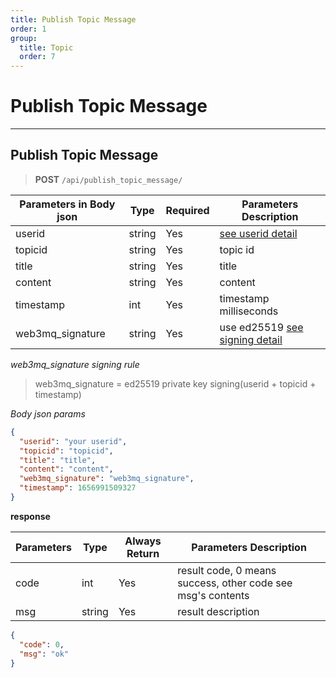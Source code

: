 ```yaml
---
title: Publish Topic Message
order: 1
group:
  title: Topic
  order: 7
---
```


# Publish Topic Message

---

## Publish Topic Message

> **POST** `/api/publish_topic_message/`

| Parameters in Body json | Type   | Required | Parameters Description                                                |
| ----------------- | ------ | -------- | --------------------------------------------------------------------- |
| userid            | string | Yes      | [see userid detail](/docs/Web3MQ-API/pubkey/save_pubkey#generate-your-userid) |
| topicid           | string | Yes      | topic id                                                              |
| title             | string | Yes      | title                                                                 |
| content           | string | Yes      | content                                                               |
| timestamp         | int    | Yes      | timestamp milliseconds                                                |
| web3mq_signature  | string | Yes      | use ed25519 [see signing detail](/docs/Web3MQ-API/signature)                  |

_web3mq_signature signing rule_

> web3mq_signature = ed25519 private key signing(userid + topicid + timestamp)

_Body json params_

```json
{
  "userid": "your userid",
  "topicid": "topicid",
  "title": "title",
  "content": "content",
  "web3mq_signature": "web3mq_signature",
  "timestamp": 1656991509327
}
```

**response**

| Parameters | Type   | Always Return | Parameters Description                                      |
| ---------- | ------ | ------------- | ----------------------------------------------------------- |
| code       | int    | Yes           | result code, 0 means success, other code see msg's contents |
| msg        | string | Yes           | result description                                          |

```json
{
  "code": 0,
  "msg": "ok"
}
```
